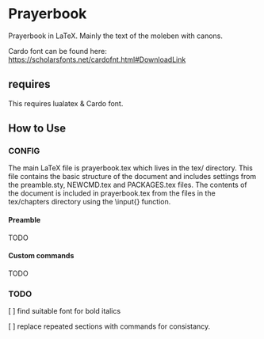 # Prayerbook 

Prayerbook in LaTeX. Mainly the text of the moleben with canons.

Cardo font can be found here: https://scholarsfonts.net/cardofnt.html#DownloadLink

## requires

This requires lualatex & Cardo font.

## How to Use

### CONFIG

The main LaTeX file is prayerbook.tex which lives in the tex/ directory.
This file contains the basic structure of the document and includes settings from the preamble.sty, NEWCMD.tex and PACKAGES.tex files.
The contents of the document is included in prayerbook.tex from the files in the tex/chapters directory using the \input{} function.

#### Preamble

TODO

#### Custom commands

TODO

### TODO

[ ] find suitable font for bold italics 

[ ] replace repeated sections with commands for consistancy.

